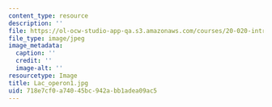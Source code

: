 ```yaml
---
content_type: resource
description: ''
file: https://ol-ocw-studio-app-qa.s3.amazonaws.com/courses/20-020-introduction-to-biological-engineering-design-spring-2009/718e7cf0a74045bc942abb1adea09ac5_Lac_operon1.jpg
file_type: image/jpeg
image_metadata:
  caption: ''
  credit: ''
  image-alt: ''
resourcetype: Image
title: Lac_operon1.jpg
uid: 718e7cf0-a740-45bc-942a-bb1adea09ac5
---
```

